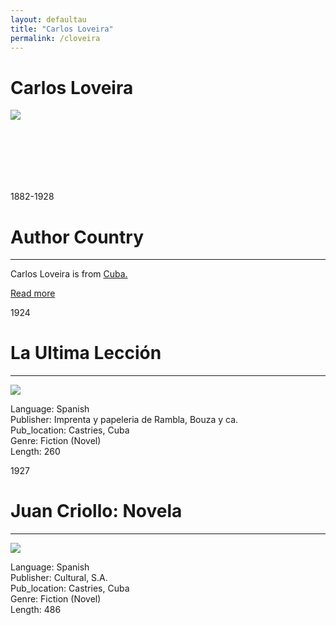 ```yaml
---
layout: defaultau
title: "Carlos Loveira"
permalink: /cloveira
---
```

<!-- partial:index.partial.html -->
<div class="content">
    <h1>Carlos Loveira</h1>
    <div class="quote">
        <div><img src="https://www.cubanosfamosos.com/sites/default/files/fotos/carlos-loveira.jpg" class="logo"></div>
    </div>
    <div class="timeline">
        <div style="padding-bottom:100px;"></div>
        <div class="block">
            <div class="date right"><p class="right">1882-1928</p></div>
            <div class="dot"></div>
            <div class="left first">
            <div class="author_country">
                <h1>Author Country</h1><hr>
        <div class="aclocation">     <p>Carlos Loveira is from <a href="http://localhost:4000/14">Cuba.</a></p></div>
                <div class="acreadmore"><a href="https://en.wikipedia.org/wiki/Carlos_Loveira" target="_blank">Read more</a></div>
            </div>
            </div>
        </div>
         <div class="block">
            <div class="date left"><p class="left">1924</p></div>
            <div class="dot"></div>
            <div class="right">
                <h1>La Ultima Lección</h1><hr>
                <p><img src="https://m.media-amazon.com/images/I/41ZPKkL+CwL._SX338_BO1,204,203,200_.jpg"></p>
                <p>
                Language: Spanish<br/>
                Publisher: Imprenta y papeleria de Rambla, Bouza y ca.<br/>
                Pub_location: Castries, Cuba<br/>
                Genre: Fiction (Novel)<br/>
                Length: 260<br/>                   </p>
            </div>
        </div>
     <div class="block">
            <div class="date left"><p class="left">1927</p></div>
            <div class="dot"></div>
            <div class="right">
                <h1>Juan Criollo: Novela</h1><hr>
                <p><img src="https://m.media-amazon.com/images/I/5141-wbGD-L._SX331_BO1,204,203,200_.jpg"></p>
                <p>
                Language: Spanish<br/>
                Publisher: Cultural, S.A.<br/>
                Pub_location: Castries, Cuba<br/>
                Genre: Fiction (Novel)<br/>
                Length: 486<br/>                   </p>
            </div>
        </div>

